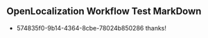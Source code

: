 ## OpenLocalization Workflow Test MarkDown
* 574835f0-9b14-4364-8cbe-78024b850286 thanks!

<!--HONumber=Sep16_HO1-->


